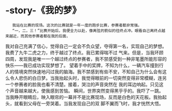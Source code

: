 # -story-《我的梦》
       我站在比赛的现场。这次的比赛就是一年一度的跑步比赛，参赛者都非常强。
       “一，二，三！”比赛开始后，我便全力以赴，像离弦的箭似的往终点冲。眼看自己离终点越来越近，而其他参赛者都在我的后面，
我对自己充满了信心，觉得自己一定会不负众望，夺得第一名，实现自己的梦想。我费了九牛二虎之力，终于越过了终点。我已累得喘不过
气来。但是，当我环顾四周，发现我是唯一一个越过终点的参赛者，我不禁感受到一种非笔墨所能形容的快乐——我已成功实现梦想了。
       望着手中的奖牌，不知为什么，一辆汽车撞到行人的情境突然快速地闪过我的脑海。我不禁感到有些不安，不知自己为什么会有这
么令人悲伤的白日梦。当我抬起头时，我觉得眼前的一切突然变得非常模糊，连另一个参赛者的脸我也看不清楚。接着，哭泣的声音突然在
我的耳边响起。只见这个声音越来越大，使我感到苦恼。
       瞬间，世界突然变得黑乎乎的。我吓了一跳。
       当我睁开眼睛后，映入眼帘的一幕并不是比赛现场，反而是白色的天花板。我抬起头，就看到父母在一旁哭着。当我发现自己的双
脚不翼而飞时，我才恍然大悟。
